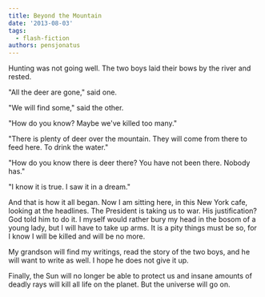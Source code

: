 ```yaml
---
title: Beyond the Mountain
date: '2013-08-03'
tags:
  - flash-fiction
authors: pensjonatus
---
```


Hunting was not going well. The two boys laid their bows by the river and
rested.

<!-- truncate -->

"All the deer are gone," said one.

"We will find some," said the other.

"How do you know? Maybe we've killed too many."

"There is plenty of deer over the mountain. They will come from there to feed
here. To drink the water."

"How do you know there is deer there? You have not been there. Nobody has."

"I know it is true. I saw it in a dream."

And that is how it all began. Now I am sitting here, in this New York cafe,
looking at the headlines. The President is taking us to war. His justification?
God told him to do it. I myself would rather bury my head in the bosom of a
young lady, but I will have to take up arms. It is a pity things must be so, for
I know I will be killed and will be no more.

My grandson will find my writings, read the story of the two boys, and he will
want to write as well. I hope he does not give it up.

Finally, the Sun will no longer be able to protect us and insane amounts of
deadly rays will kill all life on the planet. But the universe will go on.
